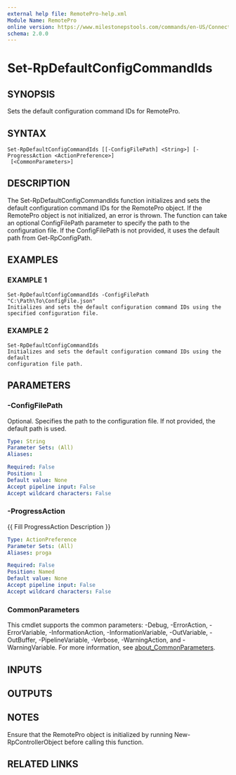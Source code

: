 ```yaml
---
external help file: RemotePro-help.xml
Module Name: RemotePro
online version: https://www.milestonepstools.com/commands/en-US/Connect-Vms/#description
schema: 2.0.0
---
```


# Set-RpDefaultConfigCommandIds

## SYNOPSIS
Sets the default configuration command IDs for RemotePro.

## SYNTAX

```
Set-RpDefaultConfigCommandIds [[-ConfigFilePath] <String>] [-ProgressAction <ActionPreference>]
 [<CommonParameters>]
```

## DESCRIPTION
The Set-RpDefaultConfigCommandIds function initializes and sets the default
configuration command IDs for the RemotePro object.
If the RemotePro object
is not initialized, an error is thrown.
The function can take an optional
ConfigFilePath parameter to specify the path to the configuration file.
If
the ConfigFilePath is not provided, it uses the default path from
Get-RpConfigPath.

## EXAMPLES

### EXAMPLE 1
```
Set-RpDefaultConfigCommandIds -ConfigFilePath "C:\Path\To\ConfigFile.json"
Initializes and sets the default configuration command IDs using the
specified configuration file.
```

### EXAMPLE 2
```
Set-RpDefaultConfigCommandIds
Initializes and sets the default configuration command IDs using the default
configuration file path.
```

## PARAMETERS

### -ConfigFilePath
Optional.
Specifies the path to the configuration file.
If not provided,
the default path is used.

```yaml
Type: String
Parameter Sets: (All)
Aliases:

Required: False
Position: 1
Default value: None
Accept pipeline input: False
Accept wildcard characters: False
```

### -ProgressAction
{{ Fill ProgressAction Description }}

```yaml
Type: ActionPreference
Parameter Sets: (All)
Aliases: proga

Required: False
Position: Named
Default value: None
Accept pipeline input: False
Accept wildcard characters: False
```

### CommonParameters
This cmdlet supports the common parameters: -Debug, -ErrorAction, -ErrorVariable, -InformationAction, -InformationVariable, -OutVariable, -OutBuffer, -PipelineVariable, -Verbose, -WarningAction, and -WarningVariable. For more information, see [about_CommonParameters](http://go.microsoft.com/fwlink/?LinkID=113216).

## INPUTS

## OUTPUTS

## NOTES
Ensure that the RemotePro object is initialized by running
New-RpControllerObject before calling this function.

## RELATED LINKS

